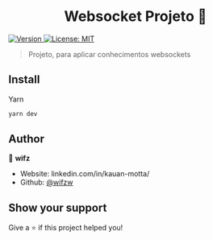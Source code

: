 <h1 align="center">Websocket Projeto 👋</h1>
<p>
  <a href="https://www.npmjs.com/package/websocket" target="_blank">
    <img alt="Version" src="https://img.shields.io/npm/v/websocket.svg">
  </a>
  <a href="#" target="_blank">
    <img alt="License: MIT" src="https://img.shields.io/badge/License-MIT-yellow.svg" />
  </a>
</p>

> Projeto, para aplicar conhecimentos websockets

## Install

Yarn
```sh
yarn dev
```

## Author

👤 **wifz**

* Website: linkedin.com/in/kauan-motta/
* Github: [@wifzw](https://github.com/wifzw)

## Show your support

Give a ⭐️ if this project helped you!
